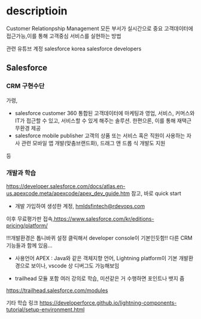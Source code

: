 # descriptioin 
 Customer Relationpship Management
 모든 부서가 실시간으로 중요 고객데이터에 접근가능,이를 통해 고객중심 서비스를 실현하는 방법
 
 관련 유튜브 계정
 salesforce korea
 salesforce developers
 
## Salesforce 
### CRM 구현수단
가령,

- salesforce customer 360
통합된 고객데이터에 마케팅과 영업, 서비스, 커머스와 IT가 접근할 수 있고, 서비스할 수 있게 해주는 솔루션. 한편으론, 이를 통해 재택근무환경 제공
- salesforce mobile publisher
고객의 상품 또는 서비스 혹은 직원이 사용하는 자사 관련 모바일 앱 개발(맞춤브랜드화), 드래그 앤 드롭 식 개발도 지원

등

### 개발과 학습
https://developer.salesforce.com/docs/atlas.en-us.apexcode.meta/apexcode/apex_dev_guide.htm 참고, 바로 quick start

- 개발
가입하여 생성한 계정, hmldsfintech@rdevops.com

이후 무료평가판 접속,https://www.salesforce.com/kr/editions-pricing/platform/

!!!개발환경은 톱니바퀴 설정 클릭해서 developer console이 기본인듯함!! 다른 CRM 기능들과 함께 있음...

- 사용언어
APEX : Java와 같은 객체지향 언어, Lightning platform이 기본 개발환경으로 보이나, vscode 상 디버그도 가능해보임

- trailhead
모듈 포함 여러 강의로 학습, 미션같은 거 수행하면 포인트나 뱃지 줌

https://trailhead.salesforce.com/modules

기타 학습 링크
https://developerforce.github.io/lightning-components-tutorial/setup-environment.html


